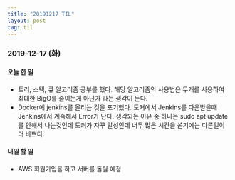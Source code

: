 ```yaml
---
title: "20191217 TIL"
layout: post
tag: til
---
```


### 2019-12-17 (화)
#### 오늘 한 일  
- 트리, 스택, 큐 알고리즘 공부를 했다. 해당 알고리즘의 사용법은 두개를 사용하여 최대한 BigO를 줄이는게 아닌가 라는 생각이 든다.
- Docker에 jenkins를 올리는 것을 포기했다. 도커에서 Jenkins를 다운받을때 Jenkins에서 계속해서 Error가 난다. 생각되는 이유 중 하나는 sudo apt update를 안해서 나는것인데 도커가 자꾸 말성인데 너무 많은 시간을 쏟기에는 다른일이 더 바쁘다.


#### 내일 할 일
- AWS 회원가입을 하고 서버를 돌릴 예정


